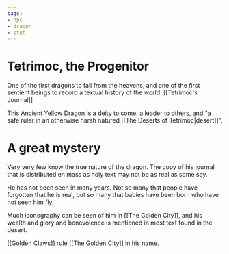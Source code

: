 ```yaml
---
tags: 
- npc
- dragon
- stub
---
```

# Tetrimoc, the Progenitor
One of the first dragons to fall from the heavens, and one of the first sentient beings to record a textual history of the world: [[Tetrimoc's Journal]]

This Ancient Yellow Dragon is a deity to some, a leader to others, and "a safe ruler in an otherwise harsh natured [[The Deserts of Tetrimoc|desert]]".

# A great mystery
Very very few know the true nature of the dragon. The copy of his journal that is distributed en mass as holy text may not be as real as some say.

He has not been seen in many years. Not so many that people have forgotten that he is real, but so many that babies have been born who have not seen him fly. 

Much iconography can be seen of him in [[The Golden City]], and his wealth and glory and benevolence is mentioned in most text found in the desert. 

[[Golden Claws]] rule [[The Golden City]] in his name.